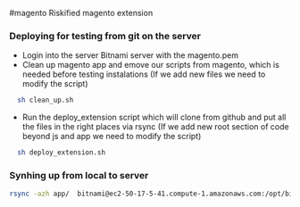 #magento
Riskified magento extension

### Deploying for testing from git on the server
- Login into the server Bitnami server with the magento.pem
- Clean up magento app and emove our scripts from magento, which is needed before testing instalations (If we add new files we need to modify the script)
 
```sh
  sh clean_up.sh
``` 
- Run the deploy_extension script which will clone from github and put all the files in the right places via rsync
(If we add new root section of code beyond js and app we need to modify the script)
 
```sh
  sh deploy_extension.sh
```

### Synhing up from local to server
```sh
rsync -azh app/  bitnami@ec2-50-17-5-41.compute-1.amazonaws.com:/opt/bitnami/apps/magento/htdocs/app/
```

